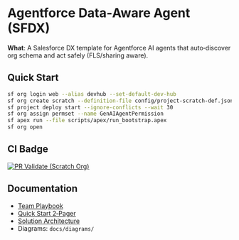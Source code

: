 # Agentforce Data‑Aware Agent (SFDX)

**What**: A Salesforce DX template for Agentforce AI agents that auto‑discover org schema and act safely (FLS/sharing aware).

## Quick Start
```bash
sf org login web --alias devhub --set-default-dev-hub
sf org create scratch --definition-file config/project-scratch-def.json --alias agent-data-aware --set-default --duration-days 7 --wait 10
sf project deploy start --ignore-conflicts --wait 30
sf org assign permset --name GenAIAgentPermission
sf apex run --file scripts/apex/run_bootstrap.apex
sf org open
```

## CI Badge
[![PR Validate (Scratch Org)](https://github.com/dentity007/Agentforce-Data-Aware-Agent/actions/workflows/pr-validate.yml/badge.svg)](https://github.com/dentity007/Agentforce-Data-Aware-Agent/actions/workflows/pr-validate.yml)

## Documentation
- [Team Playbook](docs/Team_Playbook.md)
- [Quick Start 2‑Pager](docs/Quick_Start_2Pager.md)
- [Solution Architecture](docs/Solution_Architecture.md)
- Diagrams: `docs/diagrams/`
